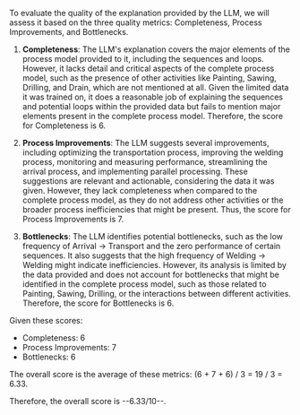 To evaluate the quality of the explanation provided by the LLM, we will assess it based on the three quality metrics: Completeness, Process Improvements, and Bottlenecks.

1. **Completeness**: The LLM's explanation covers the major elements of the process model provided to it, including the sequences and loops. However, it lacks detail and critical aspects of the complete process model, such as the presence of other activities like Painting, Sawing, Drilling, and Drain, which are not mentioned at all. Given the limited data it was trained on, it does a reasonable job of explaining the sequences and potential loops within the provided data but fails to mention major elements present in the complete process model. Therefore, the score for Completeness is 6.

2. **Process Improvements**: The LLM suggests several improvements, including optimizing the transportation process, improving the welding process, monitoring and measuring performance, streamlining the arrival process, and implementing parallel processing. These suggestions are relevant and actionable, considering the data it was given. However, they lack completeness when compared to the complete process model, as they do not address other activities or the broader process inefficiencies that might be present. Thus, the score for Process Improvements is 7.

3. **Bottlenecks**: The LLM identifies potential bottlenecks, such as the low frequency of Arrival -> Transport and the zero performance of certain sequences. It also suggests that the high frequency of Welding -> Welding might indicate inefficiencies. However, its analysis is limited by the data provided and does not account for bottlenecks that might be identified in the complete process model, such as those related to Painting, Sawing, Drilling, or the interactions between different activities. Therefore, the score for Bottlenecks is 6.

Given these scores:
- Completeness: 6
- Process Improvements: 7
- Bottlenecks: 6

The overall score is the average of these metrics: (6 + 7 + 6) / 3 = 19 / 3 = 6.33.

Therefore, the overall score is --6.33/10--.